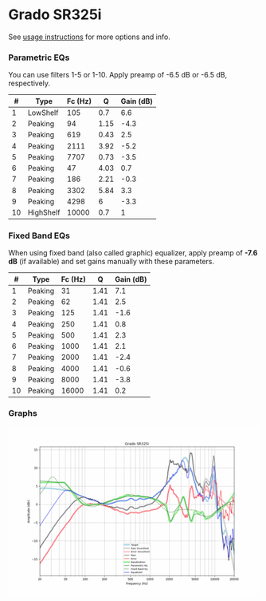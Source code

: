 # Grado SR325i
See [usage instructions](https://github.com/jaakkopasanen/AutoEq#usage) for more options and info.

### Parametric EQs
You can use filters 1-5 or 1-10. Apply preamp of -6.5 dB or -6.5 dB, respectively.

|   # | Type      |   Fc (Hz) |    Q |   Gain (dB) |
|-----|-----------|-----------|------|-------------|
|   1 | LowShelf  |       105 | 0.7  |         6.6 |
|   2 | Peaking   |        94 | 1.15 |        -4.3 |
|   3 | Peaking   |       619 | 0.43 |         2.5 |
|   4 | Peaking   |      2111 | 3.92 |        -5.2 |
|   5 | Peaking   |      7707 | 0.73 |        -3.5 |
|   6 | Peaking   |        47 | 4.03 |         0.7 |
|   7 | Peaking   |       186 | 2.21 |        -0.3 |
|   8 | Peaking   |      3302 | 5.84 |         3.3 |
|   9 | Peaking   |      4298 | 6    |        -3.3 |
|  10 | HighShelf |     10000 | 0.7  |         1   |

### Fixed Band EQs
When using fixed band (also called graphic) equalizer, apply preamp of **-7.6 dB** (if available) and set gains manually with these parameters.

|   # | Type    |   Fc (Hz) |    Q |   Gain (dB) |
|-----|---------|-----------|------|-------------|
|   1 | Peaking |        31 | 1.41 |         7.1 |
|   2 | Peaking |        62 | 1.41 |         2.5 |
|   3 | Peaking |       125 | 1.41 |        -1.6 |
|   4 | Peaking |       250 | 1.41 |         0.8 |
|   5 | Peaking |       500 | 1.41 |         2.3 |
|   6 | Peaking |      1000 | 1.41 |         2.1 |
|   7 | Peaking |      2000 | 1.41 |        -2.4 |
|   8 | Peaking |      4000 | 1.41 |        -0.6 |
|   9 | Peaking |      8000 | 1.41 |        -3.8 |
|  10 | Peaking |     16000 | 1.41 |         0.2 |

### Graphs
![](./Grado%20SR325i.png)
